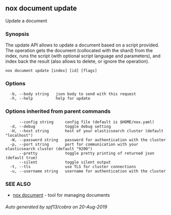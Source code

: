 ## nox document update

Update a document

### Synopsis

The update API allows to update a document based on a script provided.
The operation gets the document (collocated with the shard) from the index,
runs the script (with optional script language and parameters), and index
back the result (also allows to delete, or ignore the operation).

```
nox document update [index] [id] [flags]
```

### Options

```
  -b, --body string   json body to send with this request
  -h, --help          help for update
```

### Options inherited from parent commands

```
      --config string     config file (default is $HOME/nox.yaml)
  -d, --debug             toggle debug setting
  -H, --host string       host of your elasticsearch cluster (default "localhost")
  -W, --password string   password for authentication with the cluster
  -p, --port string       port for communication with your elasticsearch cluster (default "9200")
      --pretty            toggle pretty printing of returned json (default true)
      --silent            toggle silent output
  -t, --tls               use TLS for cluster connections
  -u, --username string   username for authentication with the cluster
```

### SEE ALSO

* [nox document](nox_document.md)	 - tool for managing documents

###### Auto generated by spf13/cobra on 20-Aug-2019
